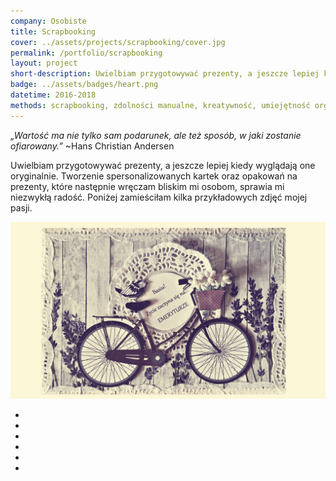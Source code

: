 ```yaml
---
company: Osobiste
title: Scrapbooking
cover: ../assets/projects/scrapbooking/cover.jpg
permalink: /portfolio/scrapbooking
layout: project
short-description: Uwielbiam przygotowywać prezenty, a jeszcze lepiej kiedy wyglądają one oryginalnie
badge: ../assets/badges/heart.png
datetime: 2016-2018
methods: scrapbooking, zdolności manualne, kreatywność, umiejętność organizacji własnej pracy
---
```


<p><i>„Wartość ma nie tylko sam podarunek, ale też sposób, w&nbsp;jaki zostanie ofiarowany.”</i> ~Hans Christian Andersen</p>

Uwielbiam przygotowywać prezenty, a&nbsp;jeszcze lepiej kiedy wyglądają one oryginalnie. Tworzenie spersonalizowanych kartek oraz opakowań na prezenty, które następnie wręczam bliskim mi osobom, sprawia mi niezwykłą radość. Poniżej zamieściłam kilka przykładowych zdjęć mojej pasji.

<div class="project-image">
	<img class="item" href="../assets/projects/scrapbooking/0.jpg" src="../assets/projects/scrapbooking/0.jpg" />
</div>

<ul class="gallery">
	<li class="item" href="../assets/projects/scrapbooking/1.jpg" style="background-image: url(../assets/projects/scrapbooking/1.jpg);"></li>
	<li class="item" href="../assets/projects/scrapbooking/2.jpg" style="background-image: url(../assets/projects/scrapbooking/2.jpg);"></li>
	<li class="item" href="../assets/projects/scrapbooking/3.jpg" style="background-image: url(../assets/projects/scrapbooking/3.jpg);"></li>
	<li class="item" href="../assets/projects/scrapbooking/5.jpg" style="background-image: url(../assets/projects/scrapbooking/5.jpg);"></li>
	<li class="item" href="../assets/projects/scrapbooking/6.jpg" style="background-image: url(../assets/projects/scrapbooking/6.jpg);"></li>
	<li class="item" href="../assets/projects/scrapbooking/7.jpg" style="background-image: url(../assets/projects/scrapbooking/7.jpg);"></li>
	<!-- <li class="item" href="../assets/projects/scrapbooking/4.jpg" style="background-image: url(../assets/projects/scrapbooking/4.jpg);"></li> -->
</ul>
